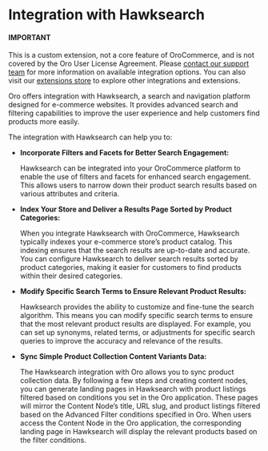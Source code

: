 <a id="integrations-search-hawksearch"></a>

# Integration with Hawksearch

#### IMPORTANT
This is a custom extension, not a core feature of OroCommerce, and is not covered by the Oro User License Agreement. Please <a href="https://oroinc.com/contact-us/" target="_blank">contact our support team</a> for more information on available integration options. You can also visit our <a href="https://extensions.oroinc.com/" target="_blank">extensions store</a> to explore other integrations and extensions.

Oro offers integration with Hawksearch, a search and navigation platform designed for e-commerce websites. It provides advanced search and filtering capabilities to improve the user experience and help customers find products more easily.

The integration with Hawksearch can help you to:

* **Incorporate Filters and Facets for Better Search Engagement:**

  Hawksearch can be integrated into your OroCommerce platform to enable the use of filters and facets for enhanced search engagement. This allows users to narrow down their product search results based on various attributes and criteria.
* **Index Your Store and Deliver a Results Page Sorted by Product Categories:**

  When you integrate Hawksearch with OroCommerce, Hawksearch typically indexes your e-commerce store’s product catalog. This indexing ensures that the search results are up-to-date and accurate. You can configure Hawksearch to deliver search results sorted by product categories, making it easier for customers to find products within their desired categories.
* **Modify Specific Search Terms to Ensure Relevant Product Results:**

  Hawksearch provides the ability to customize and fine-tune the search algorithm. This means you can modify specific search terms to ensure that the most relevant product results are displayed. For example, you can set up synonyms, related terms, or adjustments for specific search queries to improve the accuracy and relevance of the results.
* **Sync Simple Product Collection Content Variants Data:**

  The Hawksearch integration with Oro allows you to sync product collection data. By following a few steps and creating content nodes, you can generate landing pages in Hawksearch with product listings filtered based on conditions you set in the Oro application. These pages will mirror the Content Node’s title, URL slug, and product listings filtered based on the Advanced Filter conditions specified in Oro. When users access the Content Node in the Oro application, the corresponding landing page in Hawksearch will display the relevant products based on the filter conditions.

